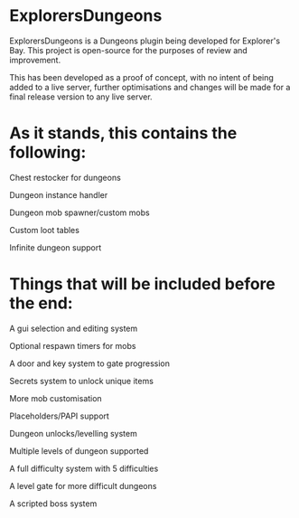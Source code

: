 # ExplorersDungeons

ExplorersDungeons is a Dungeons plugin being developed for Explorer's Bay.
This project is open-source for the purposes of review and improvement.

This has been developed as a proof of concept, with no intent of being added
to a live server, further optimisations and changes will be made for a
final release version to any live server.

# As it stands, this contains the following:

Chest restocker for dungeons

Dungeon instance handler

Dungeon mob spawner/custom mobs

Custom loot tables

Infinite dungeon support
  
# Things that will be included before the end:

A gui selection and editing system

Optional respawn timers for mobs

A door and key system to gate progression

Secrets system to unlock unique items

More mob customisation

Placeholders/PAPI support

Dungeon unlocks/levelling system

Multiple levels of dungeon supported

A full difficulty system with 5 difficulties

A level gate for more difficult dungeons

A scripted boss system
